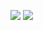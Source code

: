 ![](https://github.com/TwoThreeTwo/github-stats/blob/master/generated/overview.svg)
![](https://github.com/TwoThreeTwo/github-stats/blob/master/generated/languages.svg)
